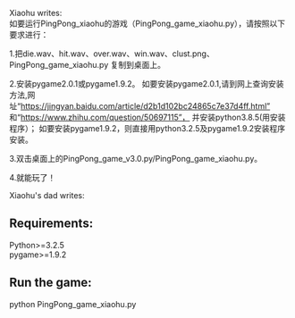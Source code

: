 ﻿Xiaohu writes:  
如要运行PingPong_xiaohu的游戏（PingPong_game_xiaohu.py），请按照以下要求进行：

1.把die.wav、hit.wav、over.wav、win.wav、clust.png、PingPong_game_xiaohu.py 复制到桌面上。

2.安装pygame2.0.1或pygame1.9.2。    如要安装pygame2.0.1,请到网上查询安装方法,网址“https://jingyan.baidu.com/article/d2b1d102bc24865c7e37d4ff.html”
和“https://www.zhihu.com/question/50697115”，
并安装python3.8.5(用安装程序）；
如要安装pygame1.9.2，则直接用python3.2.5及pygame1.9.2安装程序安装。

3.双击桌面上的PingPong_game_v3.0.py/PingPong_game_xiaohu.py。

4.就能玩了！

Xiaohu's dad writes:  
## Requirements:  
Python>=3.2.5  
pygame>=1.9.2
## Run the game:
python PingPong_game_xiaohu.py
